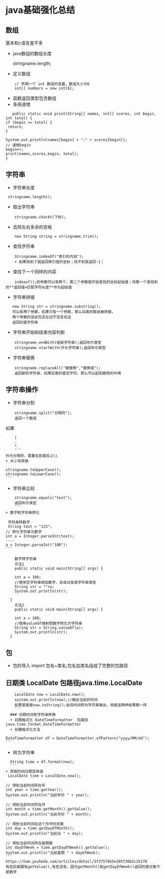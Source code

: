 # java基础强化总结
## 数组
基本和c语言差不多
+ java数组的数组长度

    stringname.length;
+ 定义数组
```
    // 声明一个 int 数组的变量，数组大小为6
    int[] numbers = new int[6];
```
+ 函数返回类型包含数组
+ 多用递增
 ```
    public static void print(String[] names, int[] scores, int begin, int total) {
if (begin >= total) {
  return;
}

System.out.println(names[begin] + ":" + scores[begin]);
// 递增begin
begin++;
print(names,scores,begin, total);
}
```
## 字符串
+ 字符串长度
```
 stringname.length();
```
+ 取出字符串
```
    stringname.charAt(下标);
```
+ 去除左右多余的空格
```
    new String string = stringname.trim();
```
+ 查找字符串
```
    Stringname.indexOf("索引的内容");
    + 如果找到了就返回索引值的坐标；找不到就返回-1；
```
+ 查找下一个同样的内容
```
    indexof();的参数可以有两个，第二个参数是开始查找的坐标起始值；将第一个查找到的**返回值+匹配字符长度**作为起始值
```
+ 字符串拼接
 ```   
    new String str = stringname.substring();
    可以有两个参数，如果只有一个参数，那么后面的都会被拼接，
    两个参数的话会包含左边不包含右边
    返回的是字符串
```
+ 字符串开始和结束内容判断 
```
    stringname.endWith(结尾字符串);返回布尔类型
    stringname.startWith(开头字符串);返回布尔类型
```
+ 字符串替换
```
    stringname.replaceAll("被替换","替换成");
    返回新的字符串，如果后面的是空字符，那么可以起到删除的作用
```
## 字符串操作
+ 字符串分割
```
    stringname.split("分隔符");
    返回一个数组
```
如果
```
    |
    .
    *
    ```
作为分隔符，需要在前面加上\\
+ 大小写转换
```
    stringname.toUpperCase();
    stringname.toLowerCase();
    ```
+ 字符串比较
```
    stringname.equals("text");
    返回布尔类型
    ```
+ 数字和字符串转化
```  
     字符串转数字
     String text = "123";
    // 转化字符串为数字
    int a = Integer.parseInt(text);
    ----
    a = Integer.parseInt("100");
    ```
``` 
    数字转字符串
    方法1
    public static void main(String[] args) {

    int a = 100;
    //使用空字符串相加数字，会自动变成字符串类型
    String str = ""+a;
    System.out.println(str);

  }
    方法2
    public static void main(String[] args) {

    int a = 100;
    //使用valueOf强制把数字转化为字符串
    String str = String.valueOf(a);
    System.out.println(str);
  }
  ```
## 包
  + 包的导入
  import 包名+类名;包名加类名组成了完整的包路径
## 日期类 LocalDate  包路径java.time.LocalDate
```
    LocalDate now = LocalDate.now();
    system.out.println(now);//输出当前的时间
    如果里面是now.toString();会将时间转为字符串输出，但是这两种结果都一样
    ```
  ### 日期时间和字符串转换
  + 日期格式化 DateTimeFormatter  包路径java.time.format.DateTimeFormatter
  + 创建格式化方法
```
    DateTimeFormatter df = DateTimeFormatter.ofPattern("yyyy/MM/dd");
    ```
  + 转为字符串
  ```
    String time = df.format(now);
    ```
 + 获取时间日期具体值
   LocalDate time = LocalDate.now();
```
    // 得到当前时间所在年
    int year = time.getYear();
    System.out.println("当前年份 " + year);

    // 得到当前时间所在月
    int month = time.getMonth().getValue();
    System.out.println("当前月份 " + month);

    // 得到当前时间在这个月中的天数
    int day = time.getDayOfMonth();
    System.out.println("当前日 " + day);

    // 得到当前时间所在星期数
    int dayOfWeek = time.getDayOfWeek().getValue();
    System.out.println("当前星期 " + dayOfWeek);
    ```
    https://ham.youkeda.com/articles/detail/5f37576b5e205f30b2c2b170
    有些后面跟有getValue(),有些没有，因为getMonth()和getDayOfWeek()返回的是对象不是数字
